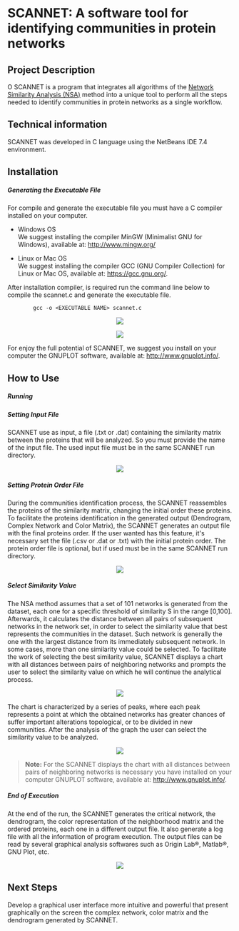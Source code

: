 # SCANNET: A software tool for identifying communities in protein networks

## Project Description

 O SCANNET is a program that integrates all algorithms of the [Network Similarity Analysis (NSA)] method into a unique tool to perform all the steps needed to identify communities in protein networks as a single workflow.

## Technical information 
 
 SCANNET was developed in C language using the NetBeans IDE 7.4 environment.
 
## Installation

##### Generating the Executable File
For compile and generate the executable file you must have a C compiler installed on your computer. 
* Windows OS  
We suggest installing the compiler MinGW (Minimalist GNU for Windows), available at: http://www.mingw.org/

* Linux or Mac OS  
We suggest installing the compiler GCC (GNU Compiler Collection) for Linux or Mac OS, available at: https://gcc.gnu.org/.  

After installation compiler, is required run the command line below to compile the scannet.c and generate the executable file.

			gcc -o <EXECUTABLE NAME> scannet.c
	
<p align="center"> <img src="https://drive.google.com/file/d/0B8lO21f6wqiRWUZtVHhUOURSSmM/view?usp=sharing" /> </p>
    
<p align="center"> <img src="https://dl.dropboxusercontent.com/u/20113863/Fig2.png" /> </p>
			
For enjoy the full potential of SCANNET, we suggest you install on your computer the GNUPLOT software, available at: http://www.gnuplot.info/.	
			
## How to Use 

##### Running

##### Setting Input File  
    
SCANNET use as input, a file (.txt or .dat) containing the similarity matrix between the proteins that will be analyzed. So you must provide the name of the input file. The used input file must be in the same SCANNET run directory.

<p align="center"> <img src="https://dl.dropboxusercontent.com/u/20113863/Fig3.png" /> </p>

##### Setting Protein Order File
During the communities identification process, the SCANNET reassembles the proteins of the similarity matrix, changing the initial order these proteins. To facilitate the proteins identification in the generated output (Dendrogram, Complex Network and Color Matrix), the SCANNET generates an output file with the final proteins order. If the user wanted has this feature, it's necessary set the file (.csv or .dat or .txt) with the initial protein order. The protein order file is optional, but if used must be in the same SCANNET run directory.

<p align="center"> <img src="https://dl.dropboxusercontent.com/u/20113863/Fig4.png" /> </p>

##### Select Similarity Value
The NSA method assumes that a set of 101 networks is generated from the dataset, each one for a specific threshold of similarity S in the range [0,100]. Afterwards, it calculates the distance between all pairs of subsequent networks in the network set, in order to select the similarity value that best represents the communities in the dataset. Such network is generally the one with the largest distance from its immediately subsequent network. In some cases, more than one similarity value could be selected. To facilitate the work of selecting the best similarity value, SCANNET displays a chart with all distances between pairs of neighboring networks and prompts the user to select the similarity value on which he will continue the analytical process.

<p align="center"> <img src="https://dl.dropboxusercontent.com/u/20113863/Fig5.png" /> </p>
	
The chart is characterized by a series of peaks, where each peak represents a point at which the obtained networks has greater chances of suffer important alterations topological, or to be divided in new communities. After the analysis of the graph the user can select the similarity value to be analyzed.		

<p align="center"> <img src="https://dl.dropboxusercontent.com/u/20113863/Fig6.png" /> </p>

> **Note:** For the SCANNET displays the chart with all distances between pairs of neighboring networks is necessary you have installed on your computer GNUPLOT software, available at: http://www.gnuplot.info/.
 
##### End of Execution
At the end of the run, the SCANNET generates the critical network, the dendrogram, the color representation of the neighborhood matrix and the ordered proteins, each one in a different output file. It also generate a log file with all the information of program execution. The output files can be read by several graphical analysis softwares such as Origin Lab®, Matlab®, GNU Plot, etc.

<p align="center"> <img src="https://dl.dropboxusercontent.com/u/20113863/Fig7.png" /> </p>

## Next Steps
	
Develop a graphical user interface more intuitive and powerful that present graphically on the screen the complex network, color matrix and the dendrogram generated by SCANNET.


[Network Similarity Analysis (NSA)]:http://journals.plos.org/ploscompbiol/article?id=10.1371/journal.pcbi.1001131
